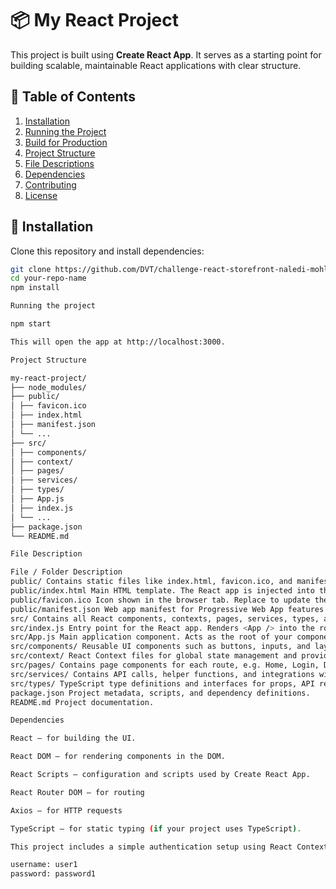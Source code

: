 # 📦 My React Project

This project is built using **Create React App**. It serves as a starting point for building scalable, maintainable React applications with clear structure.

## 🚀 Table of Contents

1. [Installation](#installation)
2. [Running the Project](#running-the-project)
3. [Build for Production](#build-for-production)
4. [Project Structure](#project-structure)
5. [File Descriptions](#file-descriptions)
6. [Dependencies](#dependencies)
7. [Contributing](#contributing)
8. [License](#license)

## 🔧 Installation

Clone this repository and install dependencies:

```bash
git clone https://github.com/DVT/challenge-react-storefront-naledi-mohlala.git
cd your-repo-name
npm install

Running the project

npm start

This will open the app at http://localhost:3000.

Project Structure

my-react-project/
├── node_modules/
├── public/
│ ├── favicon.ico
│ ├── index.html
│ ├── manifest.json
│ └── ...
├── src/
│ ├── components/
│ ├── context/
│ ├── pages/
│ ├── services/
│ ├── types/
│ ├── App.js
│ ├── index.js
│ └── ...
├── package.json
└── README.md

File Description

File / Folder Description
public/ Contains static files like index.html, favicon.ico, and manifest.json. Files here are served directly without processing.
public/index.html Main HTML template. The React app is injected into the <div id="root"></div> here.
public/favicon.ico Icon shown in the browser tab. Replace to update the favicon.
public/manifest.json Web app manifest for Progressive Web App features.
src/ Contains all React components, contexts, pages, services, types, and core app logic.
src/index.js Entry point for the React app. Renders <App /> into the root div.
src/App.js Main application component. Acts as the root of your component tree.
src/components/ Reusable UI components such as buttons, inputs, and layouts.
src/context/ React Context files for global state management and providing app-wide data.
src/pages/ Contains page components for each route, e.g. Home, Login, Dashboard.
src/services/ Contains API calls, helper functions, and integrations with external services (e.g. Axios requests).
src/types/ TypeScript type definitions and interfaces for props, API responses, and data models.
package.json Project metadata, scripts, and dependency definitions.
README.md Project documentation.

Dependencies

React – for building the UI.

React DOM – for rendering components in the DOM.

React Scripts – configuration and scripts used by Create React App.

React Router DOM – for routing

Axios – for HTTP requests

TypeScript – for static typing (if your project uses TypeScript).

This project includes a simple authentication setup using React Context to manage user login state.

username: user1
password: password1


